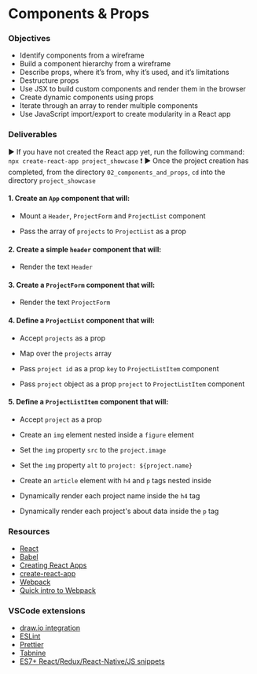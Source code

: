 # Components & Props

### Objectives

- Identify components from a wireframe
- Build a component hierarchy from a wireframe
- Describe props, where it’s from, why it’s used, and it’s limitations
- Destructure props
- Use JSX to build custom components and render them in the browser
- Create dynamic components using props
- Iterate through an array to render multiple components
- Use JavaScript import/export to create modularity in a React app

### Deliverables

▶️ If you have not created the React app yet, run the following command: `npx create-react-app project_showcase` ❗
▶️ Once the project creation has completed, from the directory `02_components_and_props`, `cd` into the directory `project_showcase`

#### 1. Create an `App` component that will:

- Mount a `Header`, `ProjectForm` and `ProjectList` component

- Pass the array of `projects` to `ProjectList` as a prop

#### 2. Create a simple `header` component that will:

- Render the text `Header`

#### 3. Create a `ProjectForm` component that will:

- Render the text `ProjectForm`

#### 4. Define a `ProjectList` component that will:

- Accept `projects` as a prop

- Map over the `projects` array

- Pass `project id` as a prop `key` to `ProjectListItem` component

- Pass `project` object as a prop `project` to `ProjectListItem` component

#### 5. Define a `ProjectListItem` component that will:

- Accept `project` as a prop

- Create an `img` element nested inside a `figure` element

- Set the `img` property `src` to the `project.image`

- Set the `img` property `alt` to `project: ${project.name}`

- Create an `article` element with `h4` and `p` tags nested inside

- Dynamically render each project name inside the `h4` tag

- Dynamically render each project's about data inside the `p` tag

### Resources

- [React](https://reactjs.org/)
- [Babel](https://babeljs.io/)
- [Creating React Apps](https://reactjs.org/docs/create-a-new-react-app.html)
- [create-react-app](https://create-react-app.dev/docs/getting-started)
- [Webpack](https://webpack.js.org/)
- [Quick intro to Webpack](https://medium.com/the-self-taught-programmer/what-is-webpack-and-why-should-i-care-part-1-introduction-ca4da7d0d8dc)

### VSCode extensions

- [draw.io integration](https://marketplace.visualstudio.com/items?itemName=hediet.vscode-drawio)
- [ESLint](https://marketplace.visualstudio.com/items?itemName=dbaeumer.vscode-eslint)
- [Prettier](https://marketplace.visualstudio.com/items?itemName=esbenp.prettier-vscode)
- [Tabnine](https://marketplace.visualstudio.com/items?itemName=TabNine.tabnine-vscode)
- [ES7+ React/Redux/React-Native/JS snippets](https://marketplace.visualstudio.com/items?itemName=dsznajder.es7-react-js-snippets)
